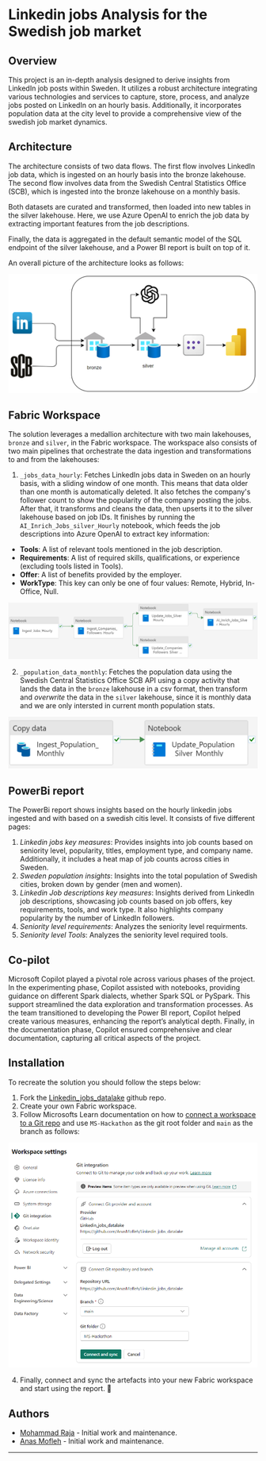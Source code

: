 # Linkedin jobs Analysis for the Swedish job market 

## Overview

This project is an in-depth analysis designed to derive insights from LinkedIn job posts within Sweden. It utilizes a robust architecture integrating various technologies and services to capture, store, process, and analyze jobs posted on LinkedIn on an hourly basis. Additionally, it incorporates population data at the city level to provide a comprehensive view of the swedish job market dynamics.

## Architecture

The architecture consists of two data flows. The first flow involves LinkedIn job data, which is ingested on an hourly basis into the bronze lakehouse. The second flow involves data from the Swedish Central Statistics Office (SCB), which is ingested into the bronze lakehouse on a monthly basis.

Both datasets are curated and transformed, then loaded into new tables in the silver lakehouse. Here, we use Azure OpenAI to enrich the job data by extracting important features from the job descriptions.

Finally, the data is aggregated in the default semantic model of the SQL endpoint of the silver lakehouse, and a Power BI report is built on top of it.

An overall picture of the architecture looks as follows:

<img src="thumbnail.png">

## Fabric Workspace

The solution leverages a medallion architecture with two main lakehouses, `bronze` and `silver`, in the Fabric workspace. The workspace also consists of two main pipelines that orchestrate the data ingestion and transformations to and from the lakehouses:

1. `_jobs_data_hourly`:
   Fetches LinkedIn jobs data in Sweden on an hourly basis, with a sliding window of one month. This means that data older than one month is automatically deleted. It also fetches the company's follower count to show the popularity of the company posting the jobs. After that, it transforms and cleans the data, then upserts it to the silver lakehouse based on job IDs. It finishes by running the `AI_Inrich_Jobs_silver_Hourly` notebook, which feeds the job descriptions into Azure OpenAI to extract key information:

- **Tools**: A list of relevant tools mentioned in the job description.
- **Requirements**: A list of required skills, qualifications, or experience (excluding tools listed in Tools).
- **Offer**: A list of benefits provided by the employer.
- **WorkType**: This key can only be one of four values: Remote, Hybrid, In-Office, Null.

<img src="assets/_jobs_data_hourly.png">

2. `_population_data_monthly`:
   Fetches the population data using the Swedish Central Statistics Office SCB API using a copy activity that lands the data in the `bronze` lakehouse in a csv format, then transform and *overwrite* the data in the `silver` lakehouse, since it is monthly data and we are only intersted in current month population stats.

<img src="assets/_population_data_monthly_pipeline.png">


## PowerBi report
The PowerBi report shows insights based on the hourly linkedin jobs ingested and with based on a swedish citis level. It consists of five different pages:
1. *Linkedin jobs key measures*: Provides insights into job counts based on seniority level, popularity, titles, employment type, and company name. Additionally, it includes a heat map of job counts across cities in Sweden.
2. *Sweden population insights*: Insights into the total population of Swedish cities, broken down by gender (men and women).
3. *Linkedin Job descriptions key measures*: Insights derived from LinkedIn job descriptions, showcasing job counts based on job offers, key requirements, tools, and work type. It also highlights company popularity by the number of LinkedIn followers.
4. *Seniority level requirements*: Analyzes the seniority level requirments.
5. *Seniority level Tools*: Analyzes the seniority level required tools.

## Co-pilot

Microsoft Copilot played a pivotal role across various phases of the project. In the experimenting phase, Copilot assisted with notebooks, providing guidance on different Spark dialects, whether Spark SQL or PySpark. This support streamlined the data exploration and transformation processes. As the team transitioned to developing the Power BI report, Copilot helped create various measures, enhancing the report’s analytical depth. Finally, in the documentation phase, Copilot ensured comprehensive and clear documentation, capturing all critical aspects of the project.

## Installation
To recreate the solution you should follow the steps below: 

1. Fork the [Linkedin_jobs_datalake]([MS-Hackathon/Readme.md](https://github.com/AnasMofleh/Linkedin_jobs_datalake.git)) github repo.
2. Create your own Fabric workspace.
3. Follow Microsofts Learn documentation on how to [connect a workspace to a Git repo](https://learn.microsoft.com/en-us/fabric/cicd/git-integration/git-get-started?tabs=azure-devops%2CGitHub%2Ccommit-to-git#connect-to-a-git-repo) and use `MS-Hackathon` as the git root folder and `main` as the branch as follows: 

<img src="assets/installation.png">

4. Finally, connect and sync the artefacts into your new Fabric workspace and start using the report. 🎉

## Authors

- [Mohammad Raja](https://www.linkedin.com/in/mohammad-raja-455a62229/) - Initial work and maintenance.
- [Anas Mofleh](https://www.linkedin.com/in/anas-mofleh/) - Initial work and maintenance.

---
